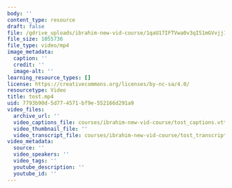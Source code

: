 ```yaml
---
body: ''
content_type: resource
draft: false
file: /gdrive_uploads/ibrahim-new-vid-course/1qaU17IFTVwa0v3qIS1mGVvjj1CSruCRr/tost.mp4
file_size: 1055736
file_type: video/mp4
image_metadata:
  caption: ''
  credit: ''
  image-alt: ''
learning_resource_types: []
license: https://creativecommons.org/licenses/by-nc-sa/4.0/
resourcetype: Video
title: tost.mp4
uid: 7793b90d-5d77-4571-bf9e-552166d291a9
video_files:
  archive_url: ''
  video_captions_file: courses/ibrahim-new-vid-course/tost_captions.vtt
  video_thumbnail_file: ''
  video_transcript_file: courses/ibrahim-new-vid-course/tost_transcript.pdf
video_metadata:
  source: ''
  video_speakers: ''
  video_tags: ''
  youtube_description: ''
  youtube_id: ''
---
```

